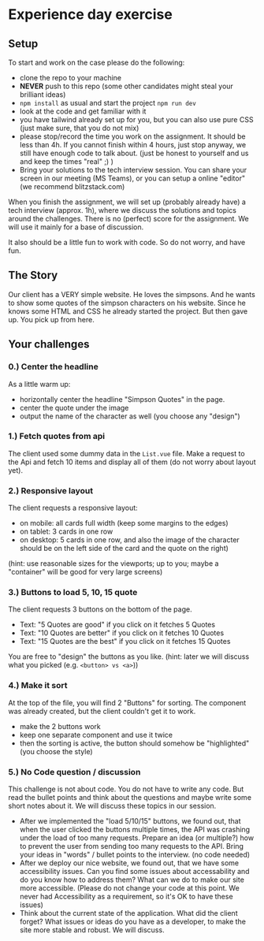 # Experience day exercise

## Setup

To start and work on the case please do the following:

- clone the repo to your machine
- **NEVER** push to this repo (some other candidates might steal your brilliant ideas)
- `npm install` as usual and start the project `npm run dev`
- look at the code and get familiar with it
- you have tailwind already set up for you, but you can also use pure CSS (just make sure, that you do not mix)
- please stop/record the time you work on the assignment. It should be less than 4h. If you cannot finish within 4 hours, just stop anyway, we still have enough code to talk about. (just be honest to yourself and us and keep the times "real" ;) )
- Bring your solutions to the tech interview session. You can share your screen in our meeting (MS Teams), or you can setup a online "editor" (we recommend blitzstack.com)

When you finish the assignment, we will set up (probably already have) a tech interview (approx. 1h), where we discuss the solutions and topics around the challenges. There is no (perfect) score for the assignment. We will use it mainly for a base of discussion.

It also should be a little fun to work with code. So do not worry, and have fun.

## The Story

Our client has a VERY simple website.
He loves the simpsons. And he wants to show some quotes of the simpson characters on his website.
Since he knows some HTML and CSS he already started the project. But then gave up.
You pick up from here.

## Your challenges

### 0.) Center the headline

As a little warm up:

- horizontally center the headline "Simpson Quotes" in the page.
- center the quote under the image
- output the name of the character as well (you choose any "design")

### 1.) Fetch quotes from api

The client used some dummy data in the `List.vue` file. Make a request to the Api and fetch 10 items and display all of them (do not worry about layout yet).

### 2.) Responsive layout

The client requests a responsive layout:

- on mobile: all cards full width (keep some margins to the edges)
- on tablet: 3 cards in one row
- on desktop: 5 cards in one row, and also the image of the character should be on the left side of the card and the quote on the right)

(hint: use reasonable sizes for the viewports; up to you; maybe a "container" will be good for very large screens)

### 3.) Buttons to load 5, 10, 15 quote

The client requests 3 buttons on the bottom of the page.

- Text: "5 Quotes are good" if you click on it fetches 5 Quotes
- Text: "10 Quotes are better" if you click on it fetches 10 Quotes
- Text: "15 Quotes are the best" if you click on it fetches 15 Quotes

You are free to "design" the buttons as you like.
(hint: later we will discuss what you picked (e.g. `<button> vs <a>`))

### 4.) Make it sort

At the top of the file, you will find 2 "Buttons" for sorting. The component was already created, but the client couldn't get it to work.

- make the 2 buttons work
- keep one separate component and use it twice
- then the sorting is active, the button should somehow be "highlighted" (you choose the style)

### 5.) No Code question / discussion

This challenge is not about code. You do not have to write any code. But read the bullet points and think about the questions and maybe write some short notes about it. We will discuss these topics in our session.

- After we implemented the "load 5/10/15" buttons, we found out, that when the user clicked the buttons multiple times, the API was crashing under the load of too many requests. Prepare an idea (or multiple?) how to prevent the user from sending too many requests to the API. Bring your ideas in "words" / bullet points to the interview. (no code needed)
- After we deploy our nice website, we found out, that we have some accessibility issues. Can you find some issues about accessability and do you know how to address them? What can we do to make our site more accessible. (Please do not change your code at this point. We never had Accessibility as a requirement, so it's OK to have these issues)
- Think about the current state of the application. What did the client forget? What issues or ideas do you have as a developer, to make the site more stable and robust. We will discuss.
